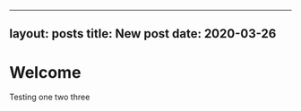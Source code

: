 ------------
layout: posts
title: New post
date: 2020-03-26
------------------
# Welcome

Testing one two three
